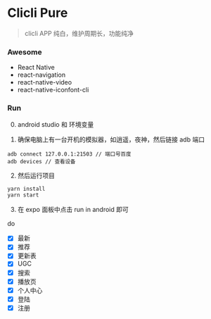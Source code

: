 # Clicli Pure

> clicli APP 纯白，维护周期长，功能纯净

### Awesome

- React Native
- react-navigation
- react-native-video
- react-native-iconfont-cli

### Run

0. android studio 和 环境变量

1. 确保电脑上有一台开机的模拟器，如逍遥，夜神，然后链接 adb 端口

```shell
adb connect 127.0.0.1:21503 // 端口号百度
adb devices // 查看设备
```

2. 然后运行项目

```js
yarn install
yarn start
```

3. 在 expo 面板中点击 run in android 即可

do

- [x] 最新
- [x] 推荐
- [x] 更新表
- [x] UGC
- [x] 搜索
- [x] 播放页
- [x] 个人中心
- [x] 登陆
- [x] 注册